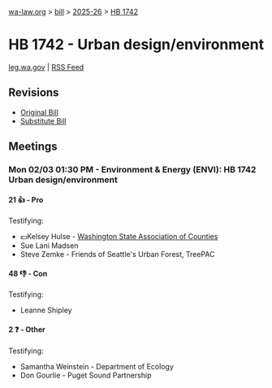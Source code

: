 [wa-law.org](/) > [bill](/bill/) > [2025-26](/bill/2025-26/) > [HB 1742](/bill/2025-26/hb/1742/)

# HB 1742 - Urban design/environment
[leg.wa.gov](https://app.leg.wa.gov/billsummary?BillNumber=1742&Year=2025&Initiative=false) | [RSS Feed](./rss.xml)

## Revisions
* [Original Bill](1/)
* [Substitute Bill](S/)

## Meetings
### Mon 02/03 01:30 PM - Environment & Energy (ENVI): HB 1742 Urban design/environment
#### 21 👍 - Pro
Testifying:
* 💵Kelsey Hulse - [Washington State Association of Counties](/org/washington_state_association_of_counties/)
* Sue Lani Madsen
* Steve Zemke - Friends of Seattle's Urban Forest, TreePAC

#### 48 👎 - Con
Testifying:
* Leanne Shipley

#### 2 ❓ - Other
Testifying:
* Samantha Weinstein - Department of Ecology
* Don Gourlie - Puget Sound Partnership
